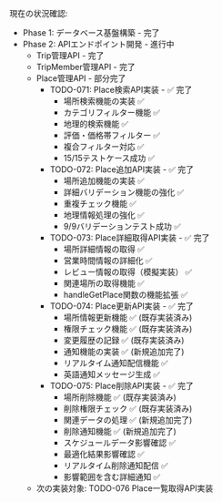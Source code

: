 
  現在の状況確認:
  - Phase 1: データベース基盤構築 - 完了
  - Phase 2: APIエンドポイント開発 - 進行中
    - Trip管理API - 完了
    - TripMember管理API - 完了
    - Place管理API - 部分完了
      - TODO-071: Place検索API実装 - ✅ 完了
        * 場所検索機能の実装 ✅
        * カテゴリフィルター機能 ✅
        * 地理的検索機能 ✅
        * 評価・価格帯フィルター ✅
        * 複合フィルター対応 ✅
        * 15/15テストケース成功 ✅
      - TODO-072: Place追加API実装 - ✅ 完了
        * 場所追加機能の実装 ✅
        * 詳細バリデーション機能の強化 ✅
        * 重複チェック機能 ✅
        * 地理情報処理の強化 ✅
        * 9/9バリデーションテスト成功 ✅
      - TODO-073: Place詳細取得API実装 - ✅ 完了
        * 場所詳細情報の取得 ✅
        * 営業時間情報の詳細化 ✅
        * レビュー情報の取得（模擬実装） ✅
        * 関連場所の取得機能 ✅
        * handleGetPlace関数の機能拡張 ✅
      - TODO-074: Place更新API実装 - ✅ 完了
        * 場所情報更新機能 ✅ (既存実装済み)
        * 権限チェック機能 ✅ (既存実装済み)
        * 変更履歴の記録 ✅ (既存実装済み)
        * 通知機能の実装 ✅ (新規追加完了)
        * リアルタイム通知配信機能 ✅
        * 英語通知メッセージ生成 ✅
      - TODO-075: Place削除API実装 - ✅ 完了
        * 場所削除機能 ✅ (既存実装済み)
        * 削除権限チェック ✅ (既存実装済み)
        * 関連データの処理 ✅ (新規追加完了)
        * 削除通知機能 ✅ (新規追加完了)
        * スケジュールデータ影響確認 ✅
        * 最適化結果影響確認 ✅
        * リアルタイム削除通知配信 ✅
        * 影響範囲を含む詳細通知 ✅
    - 次の実装対象: TODO-076 Place一覧取得API実装
